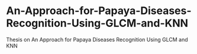 # An-Approach-for-Papaya-Diseases-Recognition-Using-GLCM-and-KNN
Thesis on An Approach for Papaya Diseases Recognition Using GLCM and KNN
